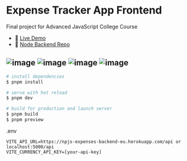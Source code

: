 # Expense Tracker App Frontend

Final project for Advanced JavaScript College Course

- 🌻️ [Live Demo](https://expenses-frontend-five.vercel.app/)
- 🧱️ [Node Backend Repo](https://github.com/mat2ja/expenses-backend)

![image](https://user-images.githubusercontent.com/46557266/164997397-22c65a82-553d-4f13-a33a-589f542c4a5e.png)
![image](https://user-images.githubusercontent.com/46557266/164997394-477eaeaf-64b2-42ba-8b9a-6bcca6ed4f45.png)
![image](https://user-images.githubusercontent.com/46557266/164997432-2f74395f-4eab-4c49-afdb-d1b50a394721.png)
![image](https://user-images.githubusercontent.com/46557266/164997459-3fe121e6-5e5f-4f8d-8c92-ee8ea8d7f7ca.png)
---

```bash
# install dependencies
$ pnpm install

# serve with hot reload
$ pnpm dev

# build for production and launch server
$ pnpm build
$ pnpm preview
```

.env
```
VITE_API_URL=https://npjs-expenses-backend-eu.herokuapp.com/api or localhost:5000/api
VITE_CURRENCY_API_KEY=[your-api-key]
```

